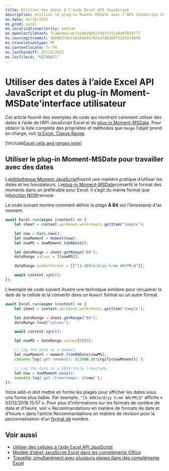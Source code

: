 ```yaml
---
title: Utiliser des dates à l’aide Excel API JavaScript
description: Utilisez le plug-in Moment-MSDate avec l’API JavaScript Excel pour travailler avec les dates.
ms.date: 02/16/2022
ms.prod: excel
ms.localizationpriority: medium
ms.openlocfilehash: 7ca6e0eacab7aab0308b2e397f313a8e07b59777
ms.sourcegitcommit: 968d637defe816449a797aefd930872229214898
ms.translationtype: MT
ms.contentlocale: fr-FR
ms.lasthandoff: 03/23/2022
ms.locfileid: "63745071"
---
```

# <a name="work-with-dates-using-the-excel-javascript-api-and-the-moment-msdate-plug-in"></a>Utiliser des dates à l’aide Excel API JavaScript et du plug-in Moment-MSDate'interface utilisateur

Cet article fournit des exemples de code qui montrent comment utiliser des dates à l’aide de l’API JavaScript Excel et du [plug-in Moment-MSDate](https://www.npmjs.com/package/moment-msdate). Pour obtenir la liste complète des propriétés et méthodes que `Range` l’objet prend en charge, voir [la Excel. Classe Range](/javascript/api/excel/excel.range).

[!include[Excel cells and ranges note](../includes/note-excel-cells-and-ranges.md)]

## <a name="use-the-moment-msdate-plug-in-to-work-with-dates"></a>Utiliser le plug-in Moment-MSDate pour travailler avec des dates

La[bibliothèque Moment JavaScript](https://momentjs.com/)fournit une manière pratique d’utiliser les dates et les horodateurs. Le[plug-in Moment-MSDate](https://www.npmjs.com/package/moment-msdate)convertit le format des moments dans un préférable pour Excel. Il s’agit du même format que la[fonction NOW](https://support.microsoft.com/office/3337fd29-145a-4347-b2e6-20c904739c46)renvoie.

Le code suivant montre comment définir la plage **À B4** sur l’timestamp d’un moment.

```js
await Excel.run(async (context) => {
    let sheet = context.workbook.worksheets.getItem("Sample");

    let now = Date.now();
    let nowMoment = moment(now);
    let nowMS = nowMoment.toOADate();

    let dateRange = sheet.getRange("B4");
    dateRange.values = [[nowMS]];

    dateRange.numberFormat = [["[$-409]m/d/yy h:mm AM/PM;@"]];

    await context.sync();
});
```

L’exemple de code suivant illustre une technique similaire pour récupérer la date de la cellule et la convertir dans un `Moment` format ou un autre format.

```js
await Excel.run(async (context) => {
    let sheet = context.workbook.worksheets.getItem("Sample");

    let dateRange = sheet.getRange("B4");
    dateRange.load("values");

    await context.sync();

    let nowMS = dateRange.values[0][0];

    // Log the date as a moment.
    let nowMoment = moment.fromOADate(nowMS);
    console.log(`get (moment): ${JSON.stringify(nowMoment)}`);

    // Log the date as a UNIX-style timestamp.
    let now = nowMoment.unix();
    console.log(`get (timestamp): ${now}`);
});
```

Votre add-in doit mettre en forme les plages pour afficher les dates sous une forme plus lisible. Par exemple, `"[$-409]m/d/yy h:mm AM/PM;@"` affiche « 03/12/2018 15:57 ». Pour plus d’informations sur les formats de nombre de date et d’heure, voir « Recommandations en matière de formats de date et d’heure » dans l’article Recommandations en matière de révision pour la personnalisation d’un [format de](https://support.microsoft.com/office/c0a1d1fa-d3f4-4018-96b7-9c9354dd99f5) nombre.

## <a name="see-also"></a>Voir aussi

- [Utiliser des cellules à l’aide Excel API JavaScript](excel-add-ins-cells.md)
- [Modèle d’objet JavaScript Excel dans les compléments Office](excel-add-ins-core-concepts.md)
- [Travailler simultanément avec plusieurs plages dans des compléments Excel](excel-add-ins-multiple-ranges.md)
